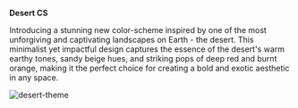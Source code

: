 **Desert CS**

Introducing a stunning new color-scheme inspired by one of the most unforgiving and captivating landscapes on Earth - the desert. This minimalist yet impactful design captures the essence of the desert's warm earthy tones, sandy beige hues, and striking pops of deep red and burnt orange, making it the perfect choice for creating a bold and exotic aesthetic in any space.

![desert-theme](https://user-images.githubusercontent.com/118595104/235643697-d7db0860-ca94-412b-97ec-4a22623156bd.jpg)
